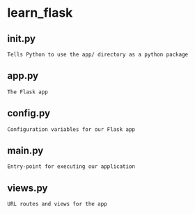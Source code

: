 # learn_flask

## __init__.py 
    Tells Python to use the app/ directory as a python package
## app.py
    The Flask app
## config.py
    Configuration variables for our Flask app
## main.py
    Entry-point for executing our application
## views.py
    URL routes and views for the app